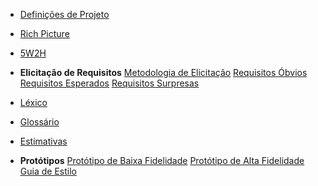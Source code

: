 * [Definições de Projeto](definicao_projeto/definicao_projeto.md)
* [Rich Picture](rich_picture/richpicture.md)
* [5W2H](5W2H/5W2H.md)

* **Elicitação de Requisitos**
	[Metodologia de Elicitação](requisitos/metodologia_elicitacao.md)
	[Requisitos Óbvios](requisitos/requisitos_obvios.md)
	[Requisitos Esperados](requisitos/requisitos_esperados.md)
	[Requisitos Surpresas](requisitos/requisitos_surpresas.md)

* [Léxico](lexico/lexico.md)
* [Glossário](glossario/glossario.md)
* [Estimativas](estimativas/estimativas.md)

* **Protótipos**
	[Protótipo de Baixa Fidelidade](prototipos/prototipo_baixa.md)
	[Protótipo de Alta Fidelidade](prototipos/prototipo_alta.md)
	[Guia de Estilo](prototipos/guia_estilo.md)
